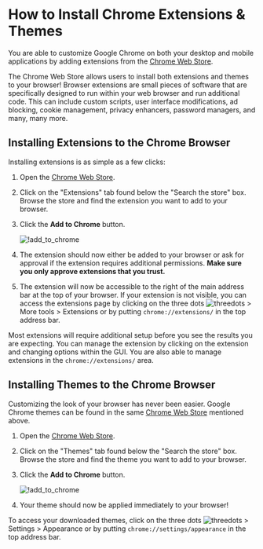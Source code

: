 # How to Install Chrome Extensions & Themes

<style>
.lightgallery{
    width:75% !important;
}
</style>

You are able to customize Google Chrome on both your desktop and mobile applications by adding extensions from the [Chrome Web Store](https://chrome.google.com/webstore/category/extensions).

The Chrome Web Store allows users to install both extensions and themes to your browser!  Browser extensions are small pieces of software that are specifically designed to run within your web browser and run additional code.  This can include custom scripts, user interface modifications, ad blocking, cookie management, privacy enhancers, password managers, and many, many more.  

## Installing Extensions to the Chrome Browser

Installing extensions is as simple as a few clicks:

1. Open the [Chrome Web Store](https://chrome.google.com/webstore/category/extensions).    

2. Click on the "Extensions" tab found below the "Search the store" box.  Browse the store and find the extension you want to add to your browser.  

3.  Click the **Add to Chrome** button.  

    ![!add_to_chrome](https://cdn.nickplatt.dev/files/Docs/add_to_chrome.png)  

4. The extension should now either be added to your browser or ask for approval if the extension requires additional permissions. **Make sure you only approve extensions that you trust.**  

5.  The extension will now be accessible to the right of the main address bar at the top of your browser.  If your extension is not visible, you can access the extensions page by clicking on the three dots ![threedots](https://cdn.nickplatt.dev/files/Docs/threedots.png) > More tools > Extensions or by putting `chrome://extensions/` in the top address bar.

Most extensions will require additional setup before you see the results you are expecting.  You can manage the extension by clicking on the extension and changing options within the GUI.  You are also able to manage extensions in the `chrome://extensions/` area.

## Installing Themes to the Chrome Browser

Customizing the look of your browser has never been easier.  Google Chrome themes can be found in the same [Chrome Web Store](https://chrome.google.com/webstore/category/extensions) mentioned above.  

1. Open the [Chrome Web Store](https://chrome.google.com/webstore/category/extensions).  

2. Click on the "Themes" tab found below the "Search the store" box.  Browse the store and find the theme you want to add to your browser.  

3. Click the **Add to Chrome** button.  

    ![!add_to_chrome](https://cdn.nickplatt.dev/files/Docs/add_to_chrome.png) 

4. Your theme should now be applied immediately to your browser!  

To access your downloaded themes, click on the three dots ![threedots](https://cdn.nickplatt.dev/files/Docs/threedots.png) > Settings > Appearance or by putting `chrome://settings/appearance` in the top address bar.